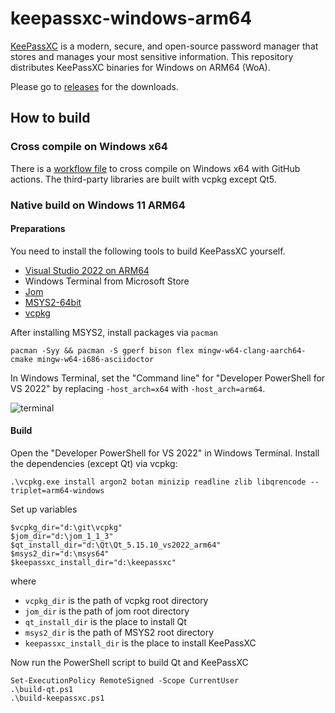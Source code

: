 # keepassxc-windows-arm64
[KeePassXC](https://keepassxc.org/) is a modern, secure, and open-source password manager that stores and manages your most sensitive information. This repository distributes KeePassXC binaries for Windows on ARM64 (WoA).

Please go to [releases](https://github.com/minnyres/keepassxc-windows-arm64/releases) for the downloads.

## How to build

### Cross compile on Windows x64

There is a [workflow file](https://github.com/minnyres/keepassxc-windows-arm64/blob/main/.github/workflows/ci_windows_arm64.yaml) to cross compile on Windows x64 with GitHub actions. The third-party libraries are built with vcpkg except Qt5.

### Native build on Windows 11 ARM64

#### Preparations

You need to install the following tools to build KeePassXC yourself.
+ [Visual Studio 2022 on ARM64](https://devblogs.microsoft.com/visualstudio/arm64-visual-studio-is-officially-here/)
+ Windows Terminal from Microsoft Store
+ [Jom](https://wiki.qt.io/Jom)
+ [MSYS2-64bit](https://www.msys2.org/)
+ [vcpkg](https://vcpkg.io/en/index.html)

After installing MSYS2, install packages via `pacman`
```
pacman -Syy && pacman -S gperf bison flex mingw-w64-clang-aarch64-cmake mingw-w64-i686-asciidoctor 
```

In Windows Terminal, set the "Command line" for "Developer PowerShell for VS 2022" by replacing `-host_arch=x64` with `-host_arch=arm64`.

![terminal](https://user-images.githubusercontent.com/40790553/204278525-3034871a-4afb-49b3-84de-5b2398ba9434.png)

#### Build 

Open the "Developer PowerShell for VS 2022" in Windows Terminal. Install the dependencies (except Qt) via vcpkg:
```
.\vcpkg.exe install argon2 botan minizip readline zlib libqrencode --triplet=arm64-windows
```
Set up variables
```
$vcpkg_dir="d:\git\vcpkg"
$jom_dir="d:\jom_1_1_3"
$qt_install_dir="d:\Qt\Qt_5.15.10_vs2022_arm64"
$msys2_dir="d:\msys64"
$keepassxc_install_dir="d:\keepassxc"
```
where 
+ `vcpkg_dir` is the path of vcpkg root directory
+ `jom_dir` is the path of jom root directory
+ `qt_install_dir` is the place to install Qt
+ `msys2_dir` is the path of MSYS2 root directory
+ `keepassxc_install_dir` is the place to install KeePassXC

Now run the PowerShell script to build Qt and KeePassXC
```
Set-ExecutionPolicy RemoteSigned -Scope CurrentUser
.\build-qt.ps1
.\build-keepassxc.ps1
```
